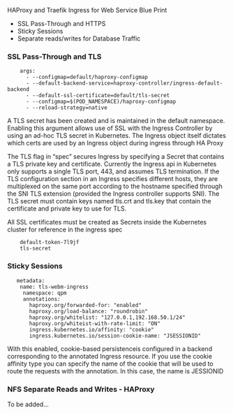 HAProxy and Traefik Ingress for Web Service Blue Print 

* SSL Pass-Through and HTTPS
* Sticky Sessions 
* Separate reads/writes for Database Traffic 

### SSL Pass-Through and TLS

        args:
          - --configmap=default/haproxy-configmap
          - --default-backend-service=haproxy-controller/ingress-default-backend
          - --default-ssl-certificate=default/tls-secret
          - --configmap=$(POD_NAMESPACE)/haproxy-configmap
          - --reload-strategy=native

A TLS secret has been created and is maintained in the default namespace. Enabling this argument allows use of SSL with the Ingress Controller by using an ad-hoc TLS secret in Kubernetes. The Ingress object itself dictates which certs are used by an Ingress object during ingress through HA Proxy 
        
The TLS flag in “spec” secures Ingress by specifying a Secret that contains a TLS private key and certificate. Currently the Ingress api in Kubernetes only supports a single TLS port, 443, and assumes TLS termination. If the TLS configuration section in an Ingress specifies different hosts, they are multiplexed on the same port according to the hostname specified through the SNI TLS extension (provided the Ingress controller supports SNI). The TLS secret must contain keys named tls.crt and tls.key that contain the certificate and private key to use for TLS.

All SSL certificates must be  created as Secrets inside the Kubernetes cluster for reference in the ingress spec 

        default-token-7l9jf                               
        tls-secret                               

### Sticky Sessions 

       metadata:
        name: tls-webm-ingress
         namespace: qpm
         annotations:
           haproxy.org/forwarded-for: "enabled"
           haproxy.org/load-balance: "roundrobin"
           haproxy.org/whitelist: "127.0.0.1,192.168.50.1/24"
           haproxy.org/whiteist-with-rate-limit: "ON"
           ingress.kubernetes.io/affinity: "cookie"
           ingress.kubernetes.io/session-cookie-name: "JSESSIONID"

With this enabled, cookie-based persistenceis configured in a backend corresponding to the annotated Ingress resource. If you use the cookie affinity type you can specify the name of the cookie that will be used to route the requests with the annotation. In this case, the name is JESSIONID 

### NFS Separate Reads and Writes - HAProxy

To be added... 
